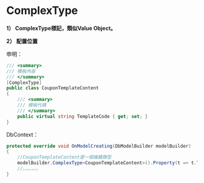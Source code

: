# ComplexType

**1） ComplexType標記，類似Value Object。**

**2） 配置位置**

申明：

```csharp
/// <summary>
/// 模板內容
/// </summary>
[ComplexType]
public class CouponTemplateContent
{
    /// <summary>
    /// 模板代碼
    /// </summary>
    public virtual string TemplateCode { get; set; }
}
```

DbContext：

```csharp
protected override void OnModelCreating(DbModelBuilder modelBuilder)
{   
    //CouponTemplateContent是一個複雜類型
    modelBuilder.ComplexType<CouponTemplateContent>().Property(t => t.TemplateCode).IsRequired().HasMaxLength(8).HasColumnName("TemplateCode");
    //。。。。。。。
}
```

